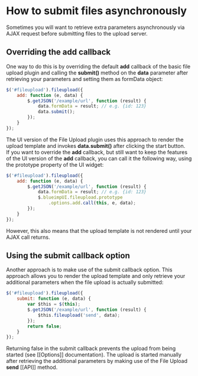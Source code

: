 # How to submit files asynchronously
Sometimes you will want to retrieve extra parameters asynchronously via AJAX request before submitting files to the upload server.

## Overriding the add callback
One way to do this is by overriding the default **add** callback of the basic file upload plugin and calling the **submit()** method on the **data** parameter after retrieving your parameters and setting them as formData object:

```js
$('#fileupload').fileupload({
    add: function (e, data) {
        $.getJSON('/example/url', function (result) {
            data.formData = result; // e.g. {id: 123}
            data.submit();
        });
    } 
});
```

The UI version of the File Upload plugin uses this approach to render the upload template and invokes **data.submit()** after clicking the start button.  
If you want to override the **add** callback, but still want to keep the features of the UI version of the **add** callback, you can call it the following way, using the prototype property of the UI widget:

```js
$('#fileupload').fileupload({
    add: function (e, data) {
        $.getJSON('/example/url', function (result) {
            data.formData = result; // e.g. {id: 123}
            $.blueimpUI.fileupload.prototype
                .options.add.call(this, e, data);
        });
    } 
});
```

However, this also means that the upload template is not rendered until your AJAX call returns.

## Using the submit callback option
Another approach is to make use of the submit callback option. This approach allows you to render the upload template and only retrieve your additional parameters when the file upload is actually submitted:

```js
$('#fileupload').fileupload({
    submit: function (e, data) {
        var $this = $(this);
        $.getJSON('/example/url', function (result) {
            $this.fileupload('send', data);
        });
        return false;
    } 
});
```

Returning false in the submit callback prevents the upload from being started (see [[Options]] documentation). The upload is started manually after retrieving the additional parameters by making use of the File Upload **send** [[API]] method.